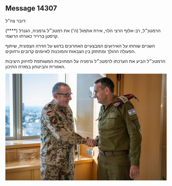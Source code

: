 ## Message 14307

דובר צה"ל:

הרמטכ"ל, רב-אלוף הרצי הלוי, אירח אתמול (ה') את רמטכ״ל גרמניה, הגנרל (****) קרסטן ברוייר כאורחו הרשמי. 

השניים שוחחו על האירועים המבצעיים האחרונים בדגש על הזירה הצפונית, שיתוף הפעולה ההולך ומתחזק בין הצבאות והמוכנות לאיומים קרובים ורחוקים. 

הרמטכ״ל הביע את הערכתו לרמטכ״ל גרמניה על המחויבות המשותפת לחיזוק היציבות האזורית והביטחון במזרח התיכון.

![Photo](14307/14307_photo.jpg)
